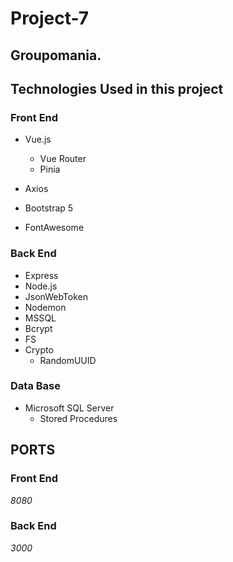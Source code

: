 # Project-7

## Groupomania. 

## Technologies Used in this project

### Front End

  - Vue.js
      - Vue Router
      - Pinia
      
  - Axios
  - Bootstrap 5
  - FontAwesome
    
### Back End 

  - Express
  - Node.js
  - JsonWebToken
  - Nodemon
  - MSSQL
  - Bcrypt
  - FS
  - Crypto
      - RandomUUID

### Data Base

  - Microsoft SQL Server
      - Stored Procedures

## PORTS 

### Front End 

  *8080*

### Back End
 
  *3000*

